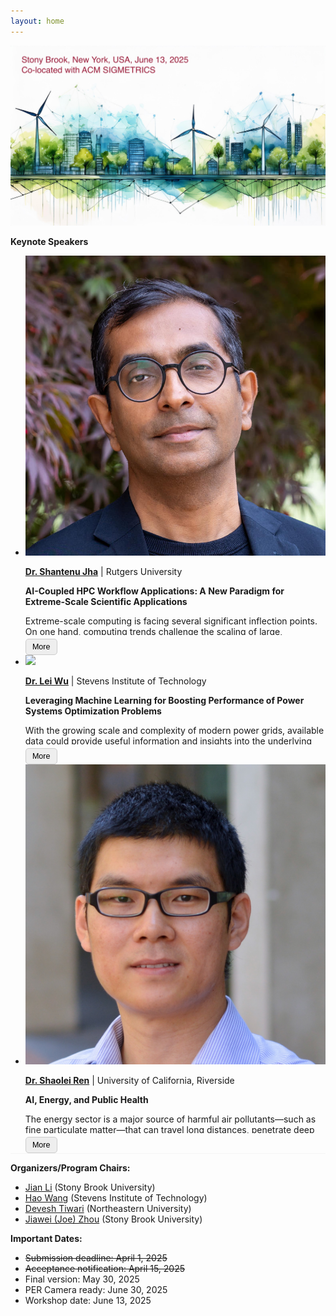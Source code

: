 ```yaml
---
layout: home
---
```

<script>
function toggleContent(button) {
    const content = button.previousElementSibling;
    content.classList.toggle('collapsed');
    if (content.classList.contains('collapsed')) {
        button.textContent = 'More';
    } else {
        button.textContent = 'Less';
    }
}
</script>

<!-- Add this CSS to control appearance -->
<style>
.expandable-content {
    max-height: 7em; /* Adjust how much you want to initially show */
    overflow: hidden;
    position: relative;
    transition: max-height 0.3s ease;
}

.expandable-content.collapsed {
    max-height: 3.2em;
}

.expandable-content:not(.collapsed) {
    max-height: 1000em; /* Expand fully */
}

.expand-btn {
    margin-top: 0.5em;
    padding: 0.4em 0.8em;
    font-size: 0.9em;
    background-color: #eee;
    border: 1px solid #ccc;
    cursor: pointer;
    border-radius: 5px;
}
</style>

![topic_banner](/_images/banner.jpg)

**Keynote Speakers**
<div class="home" style="font-size: 1em;">
    <ul class="responsive-table" style="margin-left: 0; border-bottom: 0.1em solid whitesmoke;">
        <li class="table-row">
            <div class="col-12 col-md-12">
                <div class="image--cover-container">
                    <img src="/_images/Shantenu.jpg" class="image--cover">
                </div>
            </div>
            <div class="col-12 col-md-12">
                <p><b><a href="https://radical.rutgers.edu/people/shantenu-jha">Dr. Shantenu Jha</a></b> | Rutgers University</p>
                <b>AI-Coupled HPC Workflow Applications: A New Paradigm for Extreme-Scale Scientific Applications</b>
                <div class="expandable-content collapsed">
                    <p>Extreme-scale computing is facing several significant inflection points. On one hand, computing trends challenge the scaling of large, monolithic tasks. On the other hand, scientific applications increasingly require seamless orchestration of diverse and heterogeneous tasks. In response, workflow applications integrating AI and traditional HPC are becoming more critical and poised to drive the next wave of “algorithmic Moore’s Law.” This presentation will discuss the primary modes (AI-x-HPC, where x = in, out, and about) and motifs (steered ensembles, online training, inverse design, etc.) for integrating AI and HPC tasks. It will motivate and discuss integrated AI-HPC workflow applications across various scientific domains and the efforts to advance the state of the art of these workflow applications on extreme-scale computing platforms.</p>
                    <p><b>Short Bio:</b> Shantenu is a professor of computer engineering at Rutgers University-New Brunswick, the head of computational sciences at the DOE's Princeton Plasma Lab, and concurrently a research scholar in computer science at Princeton University. His research interests lie in AI for science and are driven by the modest goal of achieving a 10 orders-of-magnitude increase in scientific performance in less than 10 years. He has received the NSF CAREER Award (2013), the ACM Gordon Bell Special Award (2020), and numerous other awards in supercomputing, and was the winner of IEEE SCALE 2018. In his ample spare time, he enjoys perfecting the art of being boring while obsessively reading dismal to abysmal science.</p>
                </div>
                <button class="expand-btn" onclick="toggleContent(this)">More</button>
            </div>  
        </li>
        <li class="table-row">
            <div class="col-12 col-md-12">
                <div class="image--cover-container">
                    <img src="/_images/lwu11.png" class="image--cover">
                </div>
            </div>
            <div class="col-12 col-md-12">
                <p><b><a href="https://sites.google.com/site/leiwupes/">Dr. Lei Wu</a></b> | Stevens Institute of Technology</p>
                <b>Leveraging Machine Learning for Boosting Performance of Power Systems Optimization Problems</b>
                <div class="expandable-content collapsed">
                    <p>With the growing scale and complexity of modern power grids, available data could provide useful information and insights into the underlying power grid, and machine learning methods could be valuable to help understand and reveal the relationship between system parameters and optimal operations, finally addressing optimal operation problems in a more efficient and accurate way. In this talk, we will discuss three examples to marriage the data-driven and machine learning methods to power systems optimization problems for improving computational performance, including: (i) a data-driven approach by leveraging historically solved unit commitment (UC) instances to promptly solve new UC problems; (ii) a closed-loop predict-and-optimize framework for deriving better forecasts that could lead to an enhanced UC solution quality; and (iii) an adaptive dynamic programming-based approach for conducting effective optimal schedules of energy-limited resources within a limited time horizon while considering their potential future values.</p>
                    <p><b>Short Bio: </b>Dr. Lei Wu is the Anson Wood Burchard Chair Professor of the ECE Department at Stevens Institute of Technology.  His current research involves optimization and statistical analysis applied to power system operations and electricity markets, the public policy and technical issues associated with electricity transmission and distribution under market restructuring, the economic implications of the integration of renewables, and the co-optimization of critical interdependent infrastructures.  He has a demonstrated track record in completing research and development projects funded by agencies such as the DOE and NSF, including funds from DOE, NSF, and NYSERDA on the design and development of community microgrids and distributed renewable resource integration, and on the operational flexibility of hydro resources.  He is a Fellow of IEEE.</p>
                </div>
                <button class="expand-btn" onclick="toggleContent(this)">More</button>
            </div>  
        </li>
        <li class="table-row">
            <div class="col-12 col-md-12">
                <div class="image--cover-container">
                    <img src="/_images/ShaoleiRen_full_2.jpg" class="image--cover">
                </div>
            </div>
            <div class="col-12 col-md-12">
                <p><b><a href="https://shaoleiren.github.io">Dr. Shaolei Ren</a></b> | University of California, Riverside</p>
                <b>AI, Energy, and Public Health</b>
                <div class="expandable-content collapsed">
                    <p>The energy sector is a major source of harmful air pollutants—such as fine particulate matter—that can travel long distances, penetrate deep into the lungs, and contribute to serious health conditions, including asthma, heart disease, and cancer. As a result, the rapid growth of artificial intelligence (AI) and energy-intensive data centers is contributing to a growing public health burden. Moreover, the use and maintenance of backup generators at data centers further degrade local air quality, compounding these health risks. Despite these challenges, AI also holds transformative potential to improve public health by, for example, enabling health-informed demand response and optimizing the allocation of healthcare resources. In this talk, I will explore the complex interconnections among AI, energy, and public health. I will introduce the concept of Health-Informed AI, which both mitigates the public health impacts of AI and harnesses AI to advance public health. Through this lens, I will outline pathways for aligning AI development with cleaner air and healthier communities.</p>
                    <p><b>Short Bio: </b>Shaolei Ren is an Associate Professor of Electrical and Computer Engineering at the University of California, Riverside. His research broadly focuses on AI, energy, and public health. His work has generated broader societal impacts, shaping AI policies adopted by international organizations such as the United Nations, UNESCO, and WHO. Additionally, his research has driven industry innovations, including the development of the first real-time water footprint reporting tool for computing. He is a recipient of the NSF CAREER Award (2015) and several paper awards, including at ACM e-Energy (2024, 2016) and IEEE ICC (2016). He received his Ph.D. from the University of California, Los Angeles.</p>
                </div>
                <button class="expand-btn" onclick="toggleContent(this)">More</button>
            </div>  
        </li>
        <!-- <li class="table-row">
            <div class="col-12 col-md-12">
                <div class="image--cover-container">
                    <img src="/_images/Anshumali-Shrivastava.jpg" class="image--cover">
                </div>
            </div>
            <div class="col-12 col-md-12">
                <p><b><a href="https://www.cs.rice.edu/~as143/">Dr. Anshumali Shrivastava</a></b> | Rice University</p>
                <b>TBD</b>
                <div class="expandable-content collapsed">
                    <p>TBD.</p>
                    <p>TBD.</p>
                </div>
                <button class="expand-btn" onclick="toggleContent(this)">More</button>
            </div>  
        </li> -->
    </ul>
</div>



**Organizers/Program Chairs:**

* [Jian Li](https://sites.google.com/stonybrook.edu/jianli) (Stony Brook University)
* [Hao Wang](https://intellisys.haow.us/haowang/) (Stevens Institute of Technology)
* [Devesh Tiwari](https://coe.northeastern.edu/people/tiwari-devesh/) (Northeastern University)
* [Jiawei (Joe) Zhou](https://joezhouai.com) (Stony Brook University)

**Important Dates:**
* ~~Submission deadline: April 1, 2025~~
* ~~Acceptance notification: April 15, 2025~~
* Final version: May 30, 2025
* PER Camera ready: June 30, 2025
* Workshop date: June 13, 2025

